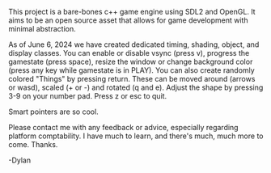 This project is a bare-bones c++ game engine using SDL2 and OpenGL. It aims to be an open source asset that allows for game development with minimal abstraction. 

As of June 6, 2024 we have created dedicated timing, shading, object, and display classes. You can enable or disable vsync (press v), progress the gamestate (press space), resize the window or change background color (press any key while gamestate is in PLAY). You can also create randomly colored "Things" by pressing return. These can be moved around (arrows or wasd), scaled (+ or -) and rotated (q and e). Adjust the shape by pressing 3-9 on your number pad. Press z or esc to quit.

Smart pointers are so cool.

Please contact me with any feedback or advice, especially regarding platform comptability. I have much to learn, and there's much, much more to come. Thanks.

-Dylan